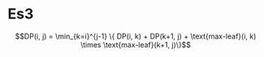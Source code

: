 
# Es3

$$DP(i, j) = \min_{k=i}^{j-1} \{ DP(i, k) + DP(k+1, j) + \text{max-leaf}(i, k) \times \text{max-leaf}(k+1, j)\}$$